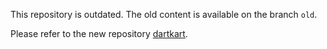 This repository is outdated. The old content is available on the branch `old`.

Please refer to the new repository [dartkart](http://github.com/Gubaer/dartkart). 
